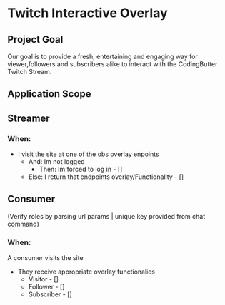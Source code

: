 # Twitch Interactive Overlay

## Project Goal

Our goal is to provide a fresh, entertaining and engaging way
for viewer,followers and subscribers alike to interact with the
CodingButter Twitch Stream.

## Application Scope

## Streamer

### When:

- I visit the site at one of the obs overlay enpoints
  - And: Im not logged
    - Then: Im forced to log in - []
  - Else: I return that endpoints overlay/Functionality - []

## Consumer

(Verify roles by parsing url params | unique key provided from chat command)

### When:

A consumer visits the site

- They receive appropriate overlay functionalies
  - Visitor - []
  - Follower - []
  - Subscriber - []
